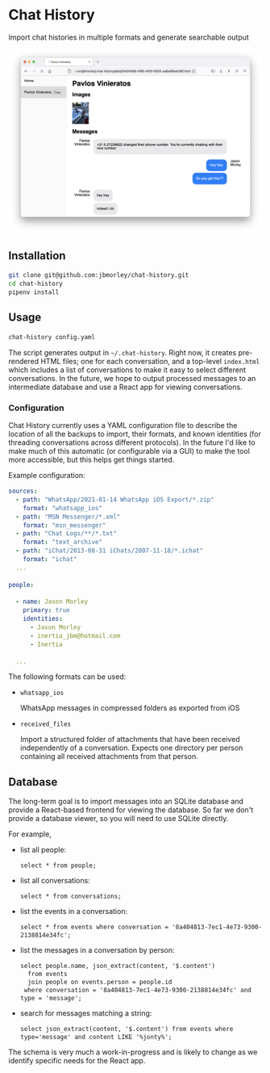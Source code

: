 # Chat History

Import chat histories in multiple formats and generate searchable output

![Screenshot of the Chat History HTML output in Firefox](screenshot.png)

## Installation

```bash
git clone git@github.com:jbmorley/chat-history.git
cd chat-history
pipenv install
```

## Usage

```bash
chat-history config.yaml
```

The script generates output in `~/.chat-history`. Right now, it creates pre-rendered HTML files; one for each conversation, and a top-level `index.html` which includes a list of conversations to make it easy to select different conversations. In the future, we hope to output processed messages to an intermediate database and use a React app for viewing conversations.

### Configuration

Chat History currently uses a YAML configuration file to describe the location of all the backups to import, their formats, and known identities (for threading conversations across different protocols). In the future I'd like to make much of this automatic (or configurable via a GUI) to make the tool more accessible, but this helps get things started.

Example configuration:

```yaml
sources:
  - path: "WhatsApp/2021-01-14 WhatsApp iOS Export/*.zip"
    format: "whatsapp_ios"
  - path: "MSN Messenger/*.xml"
    format: "msn_messenger"
  - path: "Chat Logs/**/*.txt"
    format: "text_archive"
  - path: "iChat/2013-08-31 iChats/2007-11-18/*.ichat"
    format: "ichat"
  ...

people:

  - name: Jason Morley
    primary: true
    identities:
      - Jason Morley
      - inertia_jbm@hotmail.com
      - Inertia

  ...
```

The following formats can be used:

- `whatsapp_ios`

  WhatsApp messages in compressed folders as exported from iOS

- `received_files`

  Import a structured folder of attachments that have been received independently of a conversation. Expects one directory per person containing all received attachments from that person.

## Database

The long-term goal is to import messages into an SQLite database and provide a React-based frontend for viewing the database. So far we don't provide a database viewer, so you will need to use SQLite directly.

For example,

- list all people:

  ```sqlite
  select * from people;
  ```

- list all conversations:

  ```sqlite
  select * from conversations;
  ```

- list the events in a conversation:

  ```sqlite
  select * from events where conversation = '8a404813-7ec1-4e73-9300-2138814e34fc';
  ```

- list the messages in a conversation by person:

  ```sqlite
  select people.name, json_extract(content, '$.content')
    from events
    join people on events.person = people.id
   where conversation = '8a404813-7ec1-4e73-9300-2138814e34fc' and type = 'message';
  ```

- search for messages matching a string:

  ```sqlite
  select json_extract(content, '$.content') from events where type='message' and content LIKE '%jonty%';
  ```

The schema is very much a work-in-progress and is likely to change as we identify specific needs for the React app.
